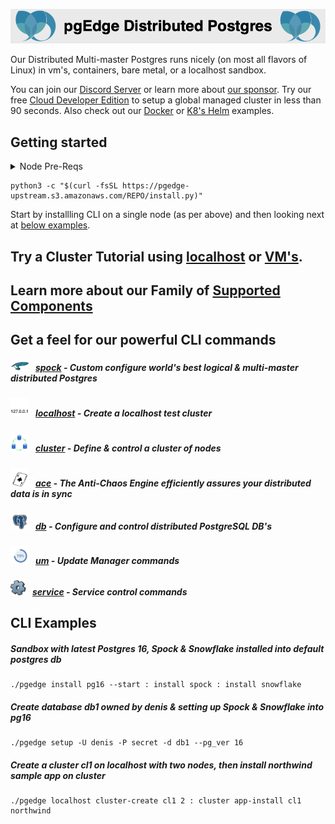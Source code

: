
![# pgEdge Distributed Postgres](img/pgedge-dp-banner.png)

Our Distributed Multi-master Postgres runs nicely (on most all flavors of Linux) in vm's, containers, bare metal, or a localhost sandbox.  

You can join our [Discord Server](https://discord.com/invite/QaqHy52sUd) or learn more about [our sponsor](https://pgedge.com/company).
Try our free [Cloud Developer Edition](https://www.pgedge.com/get-started/cloud) to setup a global managed cluster in less than 90 seconds.  Also check out our [Docker](https://github.com/pgEdge/pgedge-docker/blob/main/README.md) or [K8's Helm](https://github.com/pgEdge/pgedge-helm/blob/main/examples/README.md) examples.  


##  Getting started 
<details>
<summary>Node Pre-Reqs</summary>

- Use a  non-root user from the command line
- Tested with Python 3.9 & 3.10
  - Python 3.9 on EL8, EL9, SLE-15, & Amazon Linux 2023
  - Python 3.10 on Ubuntu 22.04
  - *Experimental* on Python 3.11 on Debian 12
  - *Experimental* on Python 3.12 on Ubuntu 24.04 & Fedora 40

- optional: config [password-less sudo](http://lussier.io/index.php/2023/04/07/passwordless-sudo/) if you want to autostart components with systemctl
- optional config [password-less ssh](http://lussier.io/index.php/2023/06/07/passwordless-ssh-to-localhost-2) to localhost for using `localhost cluster` commands
</details>

```
python3 -c "$(curl -fsSL https://pgedge-upstream.s3.amazonaws.com/REPO/install.py)"
```
Start by installling CLI on a single node (as per above) and then looking next at [below examples](#cli-examples).

## Try a **Cluster Tutorial** using [localhost](cli/tutorials/localhost-cluster.md) or [VM's](cli/tutorials/vm-cluster.md).


## Learn more about our Family of [Supported Components](supported-components.md)

## Get a feel for our powerful CLI commands

##### <img src=img/spock-cli.png width=30>&nbsp;&nbsp; **[spock](cli/SPOCK.md)** - Custom configure world's best logical & multi-master distributed Postgres

##### <img src=img/localhost.png width=30>&nbsp;&nbsp; **[localhost](cli/LOCALHOST.md)** - Create a localhost test cluster

##### <img src=img/cluster.png width=30>&nbsp;&nbsp; **[cluster](cli/CLUSTER.md)** - Define & control a cluster of nodes

##### <img src=img/ace.png width=30>&nbsp;&nbsp; **[ace](cli/ACE.md)** - The Anti-Chaos Engine efficiently assures your distributed data is in sync

##### <img src=img/db-pg.png width=30>&nbsp;&nbsp; **[db](cli/DB.md)** - Configure and control distributed PostgreSQL DB's

##### <img src=img/um.png width=30>&nbsp;&nbsp; **[um](cli/UM.md)** - Update Manager commands

##### <img src=img/service.png width=25>&nbsp;&nbsp; **[service](cli/SERVICE.md)** - Service control commands

## CLI Examples
##### Sandbox with latest *Postgres 16*, *Spock* & *Snowflake* installed into default *postgres* db
```
./pgedge install pg16 --start : install spock : install snowflake
```

##### Create database *db1* owned by *denis* & setting up *Spock* & *Snowflake*  into *pg16*
```
./pgedge setup -U denis -P secret -d db1 --pg_ver 16
```

##### Create a cluster *cl1* on localhost with two nodes, then install *northwind sample app* on cluster
```
./pgedge localhost cluster-create cl1 2 : cluster app-install cl1 northwind
```

